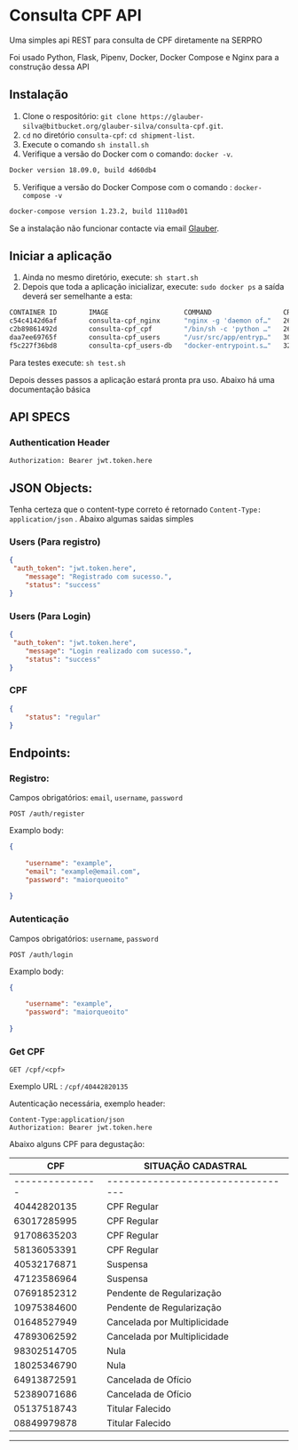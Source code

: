 # Consulta CPF API

Uma simples api REST para consulta de CPF diretamente na SERPRO

Foi usado Python, Flask, Pipenv, Docker, Docker Compose e Nginx para a construção dessa API


## Instalação
1. Clone o respositório: `git clone https://glauber-silva@bitbucket.org/glauber-silva/consulta-cpf.git`.
2. `cd` no diretório `consulta-cpf`: `cd shipment-list`.
3. Execute o comando `sh install.sh`
4. Verifique a versão do Docker com o comando: `docker -v`.
```bash
Docker version 18.09.0, build 4d60db4
```
5. Verifique a versão do Docker Compose com o comando : `docker-compose -v`
```bash
docker-compose version 1.23.2, build 1110ad01
``` 

Se a instalação não funcionar contacte via email [Glauber](mailto:glauber.lucio.silva@gmail.com).

## Iniciar a aplicação
1. Ainda no mesmo diretório, execute: `sh start.sh` 
2. Depois que toda a aplicação inicializar, execute: `sudo docker ps` a saída deverá ser semelhante a esta:
```bash
CONTAINER ID        IMAGE                   COMMAND                  CREATED             STATUS              PORTS                     NAMES
c54c4142d6af        consulta-cpf_nginx      "nginx -g 'daemon of…"   26 seconds ago      Up 19 seconds       0.0.0.0:80->80/tcp        consulta-cpf_nginx_1
c2b89861492d        consulta-cpf_cpf        "/bin/sh -c 'python …"   26 seconds ago      Up 20 seconds       0.0.0.0:5001->5000/tcp    consulta-cpf_cpf_1
daa7ee69765f        consulta-cpf_users      "/usr/src/app/entryp…"   30 seconds ago      Up 26 seconds       0.0.0.0:5002->5000/tcp    consulta-cpf_users_1
f5c227f36bd8        consulta-cpf_users-db   "docker-entrypoint.s…"   32 seconds ago      Up 30 seconds       0.0.0.0:32772->5432/tcp   consulta-cpf_users-db_1
```
Para testes execute: `sh test.sh`

Depois desses passos a aplicação estará pronta pra uso. Abaixo há uma documentação básica


## API SPECS

### Authentication Header

`Authorization: Bearer jwt.token.here`

## JSON Objects:

Tenha certeza que o content-type correto é retornado `Content-Type: application/json` . 
Abaixo algumas saidas simples

### Users (Para registro)
```JSON
{
 "auth_token": "jwt.token.here",
    "message": "Registrado com sucesso.",
    "status": "success"
}
```
### Users (Para Login)
```JSON
{
 "auth_token": "jwt.token.here",
    "message": "Login realizado com sucesso.",
    "status": "success"
}
```

### CPF 
```JSON
{
    "status": "regular"
}
```


## Endpoints:


### Registro:
Campos obrigatórios: `email`, `username`, `password`

`POST /auth/register`

Examplo  body:
```JSON
{
 
    "username": "example",
    "email": "example@email.com",
    "password": "maiorqueoito"
  
}
```

### Autenticação
Campos obrigatórios: `username`, `password`

`POST /auth/login`

Examplo  body:

```JSON
{
 
    "username": "example",
    "password": "maiorqueoito"
  
}
```






### Get CPF

`GET /cpf/<cpf>`

Exemplo URL : `/cpf/40442820135`

Autenticação necessária, exemplo header:

```metadata json
Content-Type:application/json
Authorization: Bearer jwt.token.here
```

Abaixo alguns CPF para degustação:

| CPF           | SITUAÇÃO CADASTRAL              | 
|---------------|---------------------------------|
|---------------|---------------------------------|
| 40442820135   |   CPF Regular                   |
| 63017285995	|   CPF Regular                   |
| 91708635203	|   CPF Regular                   |
| 58136053391	|   CPF Regular                   |
| 40532176871	|   Suspensa                      |
| 47123586964	|   Suspensa                      |
| 07691852312	|   Pendente de Regularização     |
| 10975384600	|   Pendente de Regularização     |
| 01648527949	|   Cancelada por Multiplicidade  |
| 47893062592	|   Cancelada por Multiplicidade  |
| 98302514705	|   Nula                          |
| 18025346790	|   Nula                          |
| 64913872591	|   Cancelada de Ofício           |
| 52389071686	|   Cancelada de Ofício           |
| 05137518743	|   Titular Falecido              |
| 08849979878	|   Titular Falecido              |
---------------------------------------------------